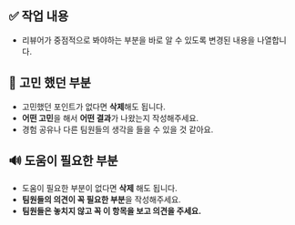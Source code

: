 ## ✅ 작업 내용
- 리뷰어가 중점적으로 봐야하는 부분을 바로 알 수 있도록 변경된 내용을 나열합니다.

## 🤔 고민 했던 부분
- 고민했던 포인트가 없다면 **삭제**해도 됩니다.
- **어떤 고민**을 해서 **어떤 결과**가 나왔는지 작성해주세요.
- 경험 공유나 다른 팀원들의 생각을 들을 수 있을 것 같아요.

## 🔊 도움이 필요한 부분
- 도움이 필요한 부분이 없다면 **삭제** 해도 됩니다.
- **팀원들의 의견이 꼭 필요한 부분**을 작성해주세요.
- **팀원들은 놓치지 않고 꼭 이 항목을 보고 의견을 주세요.**
